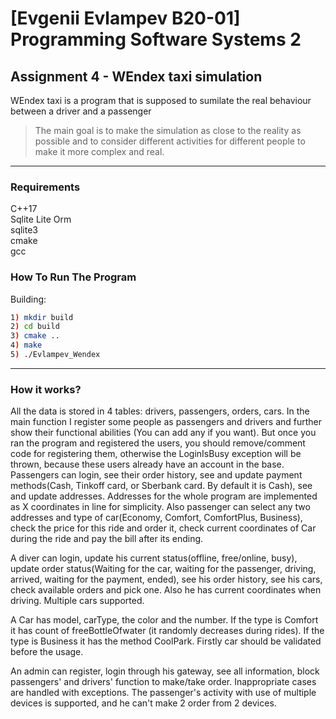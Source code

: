 # [Evgenii Evlampev B20-01] **Programming Software Systems 2**

## Assignment 4 - **WEndex taxi simulation**

WEndex taxi is a program that is supposed to sumilate the real behaviour between a driver and a passenger

> The main goal is to make the simulation as close to the reality as possible and to consider different activities for different people to make it more complex and real.

***

### **Requirements**

C++17   <br>
Sqlite Lite Orm <br>
sqlite3  <br>
cmake  <br>
gcc  <br>

### **How To Run The Program**

Building:
```bash
1) mkdir build
2) cd build
3) cmake ..
4) make
5) ./Evlampev_Wendex
```
***

### **How it works?**

 All the data is stored in 4 tables: drivers, passengers, orders, cars.
 In the main function I register some people as passengers and drivers and further show their functional abilities (You can add any if you want). But once you ran the program and registered the users, you should remove/comment code for registering them, otherwise the LoginIsBusy exception will be thrown, because these users already have an account in the base.
 Passengers can login, see their order history, see and update payment methods(Cash, Tinkoff card, or Sberbank card. By default it is Cash), see and update addresses. Addresses for the whole program are implemented as X coordinates in line for simplicity. Also passenger can select any two addresses and type of car(Economy, Comfort, ComfortPlus, Business), check the price for this ride and order it, check current coordinates of Car during the ride and pay the bill after its ending.
 
 A diver can login, update his current status(offline, free/online, busy), update order status(Waiting for the car, waiting for the passenger, driving, arrived, waiting for the payment, ended), see his order history, see his cars, check available orders and pick one. Also he has current coordinates when driving. Multiple cars supported.
  
 A Car has model, carType, the color and the number. If the type is Comfort it has count of freeBottleOfwater (it randomly decreases during rides). If the type is Business it has the method CoolPark. Firstly car should be validated before the usage.
 
 An admin can register, login through his gateway, see all information, block passengers' and drivers' function to make/take order. Inappropriate cases are handled with exceptions. The passenger's activity with use of multiple devices is supported, and he can't make 2 order from 2 devices.
  

